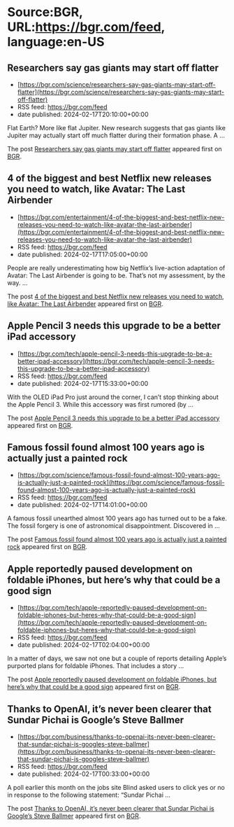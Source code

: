 # Source:BGR, URL:https://bgr.com/feed, language:en-US

## Researchers say gas giants may start off flatter
 - [https://bgr.com/science/researchers-say-gas-giants-may-start-off-flatter](https://bgr.com/science/researchers-say-gas-giants-may-start-off-flatter)
 - RSS feed: https://bgr.com/feed
 - date published: 2024-02-17T20:10:00+00:00

<p>Flat Earth? More like flat Jupiter. New research suggests that gas giants like Jupiter may actually start off much flatter during their formation phase. A &#8230;</p>
<p>The post <a href="https://bgr.com/science/researchers-say-gas-giants-may-start-off-flatter/">Researchers say gas giants may start off flatter</a> appeared first on <a href="https://bgr.com">BGR</a>.</p>

## 4 of the biggest and best Netflix new releases you need to watch, like Avatar: The Last Airbender
 - [https://bgr.com/entertainment/4-of-the-biggest-and-best-netflix-new-releases-you-need-to-watch-like-avatar-the-last-airbender](https://bgr.com/entertainment/4-of-the-biggest-and-best-netflix-new-releases-you-need-to-watch-like-avatar-the-last-airbender)
 - RSS feed: https://bgr.com/feed
 - date published: 2024-02-17T17:05:00+00:00

<p>People are really underestimating how big Netflix&#8217;s live-action adaptation of Avatar: The Last Airbender is going to be. That&#8217;s not my assessment, by the way. &#8230;</p>
<p>The post <a href="https://bgr.com/entertainment/4-of-the-biggest-and-best-netflix-new-releases-you-need-to-watch-like-avatar-the-last-airbender/">4 of the biggest and best Netflix new releases you need to watch, like Avatar: The Last Airbender</a> appeared first on <a href="https://bgr.com">BGR</a>.</p>

## Apple Pencil 3 needs this upgrade to be a better iPad accessory
 - [https://bgr.com/tech/apple-pencil-3-needs-this-upgrade-to-be-a-better-ipad-accessory](https://bgr.com/tech/apple-pencil-3-needs-this-upgrade-to-be-a-better-ipad-accessory)
 - RSS feed: https://bgr.com/feed
 - date published: 2024-02-17T15:33:00+00:00

<p>With the OLED iPad Pro just around the corner, I can&#8217;t stop thinking about the Apple Pencil 3. While this accessory was first rumored (by &#8230;</p>
<p>The post <a href="https://bgr.com/tech/apple-pencil-3-needs-this-upgrade-to-be-a-better-ipad-accessory/">Apple Pencil 3 needs this upgrade to be a better iPad accessory</a> appeared first on <a href="https://bgr.com">BGR</a>.</p>

## Famous fossil found almost 100 years ago is actually just a painted rock
 - [https://bgr.com/science/famous-fossil-found-almost-100-years-ago-is-actually-just-a-painted-rock](https://bgr.com/science/famous-fossil-found-almost-100-years-ago-is-actually-just-a-painted-rock)
 - RSS feed: https://bgr.com/feed
 - date published: 2024-02-17T14:01:00+00:00

<p>A famous fossil unearthed almost 100 years ago has turned out to be a fake. The fossil forgery is one of astronomical disappointment. Discovered in &#8230;</p>
<p>The post <a href="https://bgr.com/science/famous-fossil-found-almost-100-years-ago-is-actually-just-a-painted-rock/">Famous fossil found almost 100 years ago is actually just a painted rock</a> appeared first on <a href="https://bgr.com">BGR</a>.</p>

## Apple reportedly paused development on foldable iPhones, but here’s why that could be a good sign
 - [https://bgr.com/tech/apple-reportedly-paused-development-on-foldable-iphones-but-heres-why-that-could-be-a-good-sign](https://bgr.com/tech/apple-reportedly-paused-development-on-foldable-iphones-but-heres-why-that-could-be-a-good-sign)
 - RSS feed: https://bgr.com/feed
 - date published: 2024-02-17T02:04:00+00:00

<p>In a matter of days, we saw not one but a couple of reports detailing Apple&#8217;s purported plans for foldable iPhones. That includes a story &#8230;</p>
<p>The post <a href="https://bgr.com/tech/apple-reportedly-paused-development-on-foldable-iphones-but-heres-why-that-could-be-a-good-sign/">Apple reportedly paused development on foldable iPhones, but here&#8217;s why that could be a good sign</a> appeared first on <a href="https://bgr.com">BGR</a>.</p>

## Thanks to OpenAI, it’s never been clearer that Sundar Pichai is Google’s Steve Ballmer
 - [https://bgr.com/business/thanks-to-openai-its-never-been-clearer-that-sundar-pichai-is-googles-steve-ballmer](https://bgr.com/business/thanks-to-openai-its-never-been-clearer-that-sundar-pichai-is-googles-steve-ballmer)
 - RSS feed: https://bgr.com/feed
 - date published: 2024-02-17T00:33:00+00:00

<p>A poll earlier this month on the jobs site Blind asked users to click yes or no in response to the following statement: &#8220;Sundar Pichai &#8230;</p>
<p>The post <a href="https://bgr.com/business/thanks-to-openai-its-never-been-clearer-that-sundar-pichai-is-googles-steve-ballmer/">Thanks to OpenAI, it&#8217;s never been clearer that Sundar Pichai is Google&#8217;s Steve Ballmer</a> appeared first on <a href="https://bgr.com">BGR</a>.</p>

